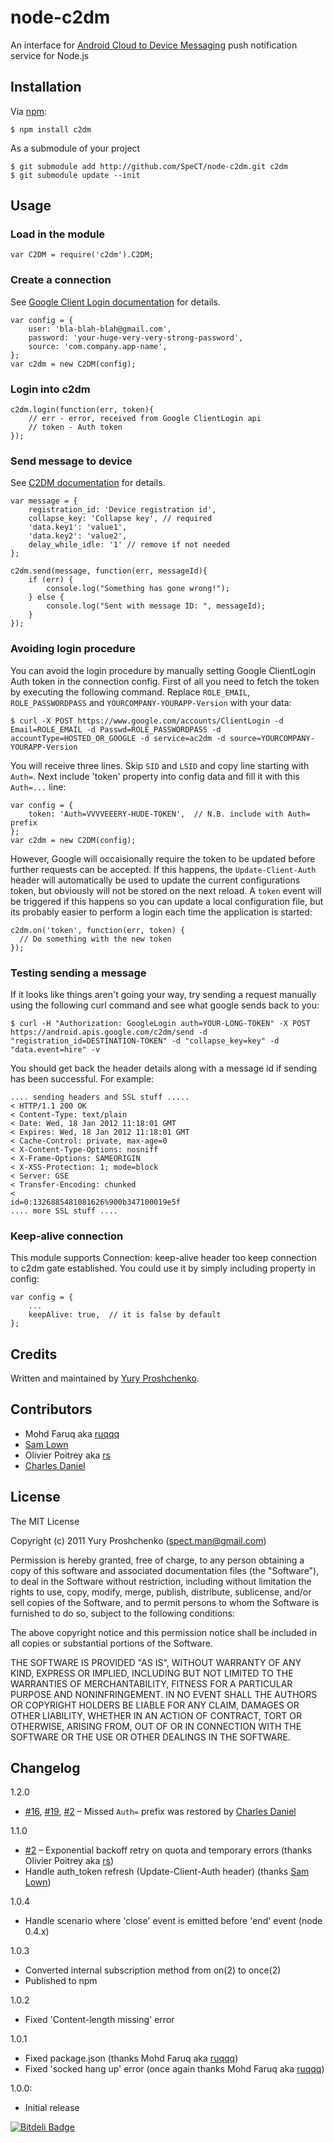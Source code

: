 # node-c2dm
An interface for [Android Cloud to Device Messaging][1] push notification service for Node.js

## Installation

Via [npm][4]:

    $ npm install c2dm

As a submodule of your project

    $ git submodule add http://github.com/SpeCT/node-c2dm.git c2dm
    $ git submodule update --init

## Usage
### Load in the module

    var C2DM = require('c2dm').C2DM;

### Create a connection
See [Google Client Login documentation][2] for details.

    var config = {
        user: 'bla-blah-blah@gmail.com',
        password: 'your-huge-very-very-strong-password',
        source: 'com.company.app-name',
    };
    var c2dm = new C2DM(config);

### Login into c2dm

    c2dm.login(function(err, token){
        // err - error, received from Google ClientLogin api
        // token - Auth token
    });

### Send message to device
See [C2DM documentation][3] for details.

    var message = {
        registration_id: 'Device registration id',
        collapse_key: 'Collapse key', // required
        'data.key1': 'value1',
        'data.key2': 'value2',
        delay_while_idle: '1' // remove if not needed
    };

    c2dm.send(message, function(err, messageId){
        if (err) {
            console.log("Something has gone wrong!");
        } else {
            console.log("Sent with message ID: ", messageId);
        }
    });

### Avoiding login procedure
You can avoid the login procedure by manually setting Google ClientLogin Auth token in the connection config.
First of all you need to fetch the token by executing the following command. Replace `ROLE_EMAIL`, `ROLE_PASSWORDPASS` and `YOURCOMPANY-YOURAPP-Version` with your data:

    $ curl -X POST https://www.google.com/accounts/ClientLogin -d Email=ROLE_EMAIL -d Passwd=ROLE_PASSWORDPASS -d accountType=HOSTED_OR_GOOGLE -d service=ac2dm -d source=YOURCOMPANY-YOURAPP-Version

You will receive three lines. Skip `SID` and `LSID` and copy line starting with `Auth=`. Next include 'token' property into config data and fill it with this `Auth=...` line:

    var config = {
        token: 'Auth=VVVVEEERY-HUDE-TOKEN',  // N.B. include with Auth= prefix
    };
    var c2dm = new C2DM(config);

However, Google will occaisionally require the token to be updated before further requests can be accepted. If this happens, the `Update-Client-Auth` header will automatically be used to update the current configurations token, but obviously will not be stored on the next reload. A `token` event will be triggered if this happens so you can update a local configuration file, but its probably easier to perform a login each time the application is started:

    c2dm.on('token', function(err, token) {
      // Do something with the new token
    });

### Testing sending a message
If it looks like things aren't going your way, try sending a request manually using the following curl command and see what google sends back to you:

    $ curl -H "Authorization: GoogleLogin auth=YOUR-LONG-TOKEN" -X POST https://android.apis.google.com/c2dm/send -d "registration_id=DESTINATION-TOKEN" -d "collapse_key=key" -d "data.event=hire" -v

You should get back the header details along with a message id if sending has been successful. For example:

    .... sending headers and SSL stuff .....
    < HTTP/1.1 200 OK
    < Content-Type: text/plain
    < Date: Wed, 18 Jan 2012 11:18:01 GMT
    < Expires: Wed, 18 Jan 2012 11:18:01 GMT
    < Cache-Control: private, max-age=0
    < X-Content-Type-Options: nosniff
    < X-Frame-Options: SAMEORIGIN
    < X-XSS-Protection: 1; mode=block
    < Server: GSE
    < Transfer-Encoding: chunked
    <
    id=0:1326885481081626%900b347100019e5f
    .... more SSL stuff ....

### Keep-alive connection
This module supports Connection: keep-alive header too keep connection to c2dm gate established. You could use it by simply including property in config:

    var config = {
        ...
        keepAlive: true,  // it is false by default
    };


## Credits
Written and maintained by [Yury Proshchenko][5].

## Contributors

* Mohd Faruq aka [ruqqq][6]
* [Sam Lown][7]
* Olivier Poitrey aka [rs][8]
* [Charles Daniel][9]


## License

The MIT License

Copyright (c) 2011 Yury Proshchenko (spect.man@gmail.com)

Permission is hereby granted, free of charge, to any person obtaining a copy of this software and associated documentation files (the "Software"), to deal in the Software without restriction, including without limitation the rights to use, copy, modify, merge, publish, distribute, sublicense, and/or sell copies of the Software, and to permit persons to whom the Software is furnished to do so, subject to the following conditions:

The above copyright notice and this permission notice shall be included in all copies or substantial portions of the Software.

THE SOFTWARE IS PROVIDED "AS IS", WITHOUT WARRANTY OF ANY KIND, EXPRESS OR IMPLIED, INCLUDING BUT NOT LIMITED TO THE WARRANTIES OF MERCHANTABILITY, FITNESS FOR A PARTICULAR PURPOSE AND NONINFRINGEMENT. IN NO EVENT SHALL THE AUTHORS OR COPYRIGHT HOLDERS BE LIABLE FOR ANY CLAIM, DAMAGES OR OTHER LIABILITY, WHETHER IN AN ACTION OF CONTRACT, TORT OR OTHERWISE, ARISING FROM, OUT OF OR IN CONNECTION WITH THE SOFTWARE OR THE USE OR OTHER DEALINGS IN THE SOFTWARE.


## Changelog

1.2.0

 - [#16](http://github.com/SpeCT/node-c2dm/issues/16), [#19](http://github.com/SpeCT/node-c2dm/issues/19), [#2](http://github.com/SpeCT/node-c2dm/issues/22) – Missed `Auth=` prefix was restored by [Charles Daniel][9]

1.1.0

 - [#2](http://github.com/SpeCT/node-c2dm/issues/2) – Exponential backoff retry on quota and temporary errors (thanks Olivier Poitrey aka [rs][8])
 - Handle auth_token refresh (Update-Client-Auth header) (thanks [Sam Lown][7])

1.0.4

  - Handle scenario where 'close' event is emitted before 'end' event (node 0.4.x)

1.0.3

  - Converted internal subscription method from on(2) to once(2)
  - Published to npm

1.0.2

  - Fixed 'Content-length missing' error

1.0.1

  - Fixed package.json (thanks Mohd Faruq aka [ruqqq][6])
  - Fixed 'socked hang up' error (once again thanks Mohd Faruq aka [ruqqq][6])

1.0.0:

  - Initial release


[1]: http://code.google.com/android/c2dm/index.html
[2]: http://code.google.com/apis/accounts/docs/AuthForInstalledApps.html#Request
[3]: http://code.google.com/android/c2dm/index.html#push
[4]: http://github.com/isaacs/npm
[5]: mailto:spect.man@gmail.com
[6]: https://github.com/ruqqq
[7]: https://github.com/samlown
[8]: https://github.com/rs
[9]: https://github.com/charlesdaniel


[![Bitdeli Badge](https://d2weczhvl823v0.cloudfront.net/SpeCT/node-c2dm/trend.png)](https://bitdeli.com/free "Bitdeli Badge")


